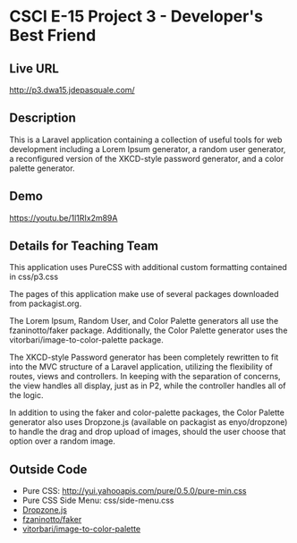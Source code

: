 # CSCI E-15 Project 3 - Developer's Best Friend

## Live URL
http://p3.dwa15.jdepasquale.com/

## Description

This is a Laravel application containing a collection of useful tools for web development including a Lorem Ipsum generator, a random user generator, a reconfigured version of the XKCD-style password generator, and a color palette generator.  

## Demo

https://youtu.be/1l1RIx2m89A

## Details for Teaching Team

This application uses PureCSS with additional custom formatting contained in css/p3.css

The pages of this application make use of several packages downloaded from packagist.org.

The Lorem Ipsum, Random User, and Color Palette generators all use the fzaninotto/faker package.
Additionally, the Color Palette generator uses the vitorbari/image-to-color-palette package.

The XKCD-style Password generator has been completely rewritten to fit into the MVC structure of a Laravel application, utilizing the flexibility of routes, views and controllers. In keeping with the separation of concerns, the view handles all display, just as in P2, while the controller handles all of the logic.  

In addition to using the faker and color-palette packages, the Color Palette generator also uses Dropzone.js (available on packagist as enyo/dropzone) to handle the drag and drop upload of images, should the user choose that option over a random image.


## Outside Code
* Pure CSS: http://yui.yahooapis.com/pure/0.5.0/pure-min.css
* Pure CSS Side Menu: css/side-menu.css
* [Dropzone.js](https://packagist.org/packages/enyo/dropzone)
* [fzaninotto/faker](https://packagist.org/packages/fzaninotto/faker)
* [vitorbari/image-to-color-palette](https://packagist.org/packages/vitorbari/image-to-color-palette)

